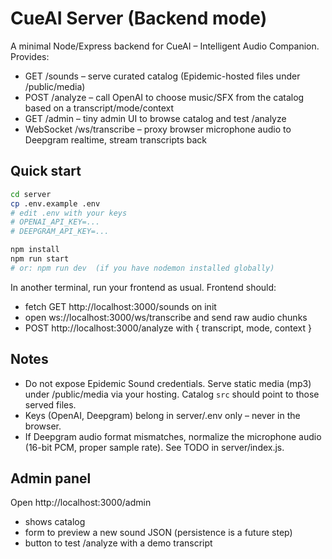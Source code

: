 # CueAI Server (Backend mode)

A minimal Node/Express backend for CueAI – Intelligent Audio Companion. Provides:

- GET /sounds – serve curated catalog (Epidemic-hosted files under /public/media)
- POST /analyze – call OpenAI to choose music/SFX from the catalog based on a transcript/mode/context
- GET /admin – tiny admin UI to browse catalog and test /analyze
- WebSocket /ws/transcribe – proxy browser microphone audio to Deepgram realtime, stream transcripts back

## Quick start

```bash
cd server
cp .env.example .env
# edit .env with your keys
# OPENAI_API_KEY=...
# DEEPGRAM_API_KEY=...

npm install
npm run start
# or: npm run dev  (if you have nodemon installed globally)
```

In another terminal, run your frontend as usual. Frontend should:

- fetch GET http://localhost:3000/sounds on init
- open ws://localhost:3000/ws/transcribe and send raw audio chunks
- POST http://localhost:3000/analyze with { transcript, mode, context }

## Notes

- Do not expose Epidemic Sound credentials. Serve static media (mp3) under /public/media via your hosting. Catalog `src` should point to those served files.
- Keys (OpenAI, Deepgram) belong in server/.env only – never in the browser.
- If Deepgram audio format mismatches, normalize the microphone audio (16-bit PCM, proper sample rate). See TODO in server/index.js.

## Admin panel

Open http://localhost:3000/admin

- shows catalog
- form to preview a new sound JSON (persistence is a future step)
- button to test /analyze with a demo transcript
